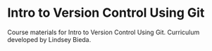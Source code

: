 Intro to Version Control Using Git
=====

Course materials for Intro to Version Control Using Git. Curriculum developed by Lindsey Bieda.